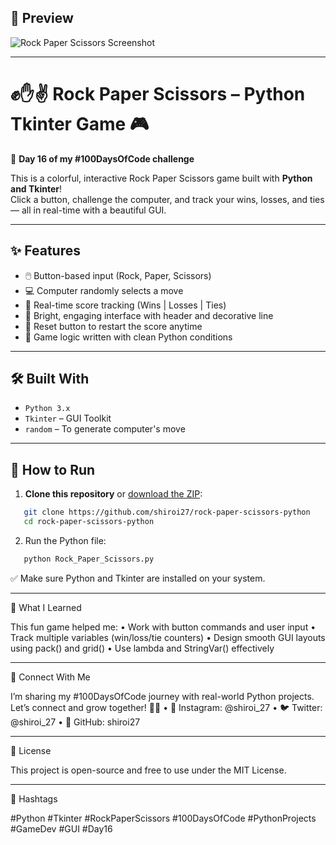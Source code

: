 ## 📸 Preview
![Rock Paper Scissors Screenshot](https://github.com/user-attachments/assets/6181909d-6c25-4a8e-b162-7dc745e78e81)


---

# ✊✋✌️ Rock Paper Scissors – Python Tkinter Game 🎮  
🚀 **Day 16 of my #100DaysOfCode challenge**

This is a colorful, interactive Rock Paper Scissors game built with **Python and Tkinter**!  
Click a button, challenge the computer, and track your wins, losses, and ties — all in real-time with a beautiful GUI.

---

## ✨ Features
- 🖱️ Button-based input (Rock, Paper, Scissors)
- 💻 Computer randomly selects a move
- 🧮 Real-time score tracking (Wins | Losses | Ties)
- 🎨 Bright, engaging interface with header and decorative line
- 🔁 Reset button to restart the score anytime
- 🧠 Game logic written with clean Python conditions

---

## 🛠️ Built With
- `Python 3.x`
- `Tkinter` – GUI Toolkit
- `random` – To generate computer's move

---

## 🚀 How to Run

1. **Clone this repository** or [download the ZIP](https://github.com/shiroi27/rock-paper-scissors-python):
```bash
   git clone https://github.com/shiroi27/rock-paper-scissors-python
   cd rock-paper-scissors-python
```
2.	Run the Python file:
```bash
   python Rock_Paper_Scissors.py
```


✅ Make sure Python and Tkinter are installed on your system.

---

🧠 What I Learned

This fun game helped me:
	•	Work with button commands and user input
	•	Track multiple variables (win/loss/tie counters)
	•	Design smooth GUI layouts using pack() and grid()
	•	Use lambda and StringVar() effectively

---

🤝 Connect With Me

I’m sharing my #100DaysOfCode journey with real-world Python projects.
Let’s connect and grow together! 🌱✨
	•	📸 Instagram: @shiroi_27
	•	🐦 Twitter: @shiroi_27
	•	💼 GitHub: shiroi27

---

📜 License

This project is open-source and free to use under the MIT License.

---

📌 Hashtags

#Python #Tkinter #RockPaperScissors #100DaysOfCode #PythonProjects #GameDev #GUI #Day16
